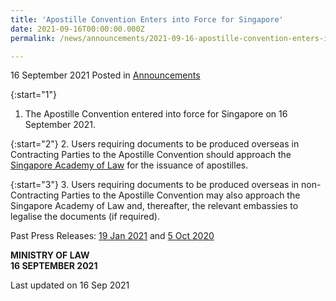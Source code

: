```yaml
---
title: 'Apostille Convention Enters into Force for Singapore'
date: 2021-09-16T00:00:00.000Z
permalink: /news/announcements/2021-09-16-apostille-convention-enters-into-force-for-singapore/

---
```


16 September 2021 Posted in [Announcements](/news/announcements)


{:start="1"}
1. The Apostille Convention entered into force for Singapore on 16 September 2021. 

{:start="2"}
2. Users requiring documents to be produced overseas in Contracting Parties to the Apostille Convention should  approach the <a href="https://legalisation.sal.sg/" target="new">Singapore Academy of Law</a> for the issuance of apostilles. 

{:start="3"}
3. Users requiring documents to be produced overseas in non-Contracting Parties to the Apostille Convention may also approach the Singapore Academy of Law and, thereafter, the relevant embassies to legalise the documents (if required).

Past Press Releases: [19 Jan 2021](/news/press-releases/2021-01-19-singapore-accedes-to-the-apostille-convention) and [5 Oct 2020](/news/press-releases/2020-10-05-facilitating-cross-border-use-of-public-documents-through-apostille-bill)

**MINISTRY OF LAW**
<br>**16 SEPTEMBER 2021**


<p class="right-side-updated">Last updated on 16 Sep 2021</p>
